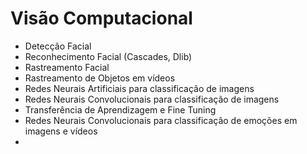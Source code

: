 # Visão Computacional

- Detecção Facial
- Reconhecimento Facial (Cascades, Dlib)
- Rastreamento Facial
- Rastreamento de Objetos em vídeos
- Redes Neurais Artificiais para classificação de imagens
- Redes Neurais Convolucionais para classificação de imagens
- Transferência de Aprendizagem e Fine Tuning
- Redes Neurais Convolucionais para classificação de emoções em imagens e vídeos
- 
